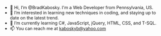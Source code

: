 - 👋 Hi, I’m @BradKabosky. I'm a Web Developer from Pennsylvania, US.
- 👀 I’m interested in learning new techniques in coding, and staying up to date on the latest trend.
- 🌱 I’m currently learning C#, JavaScript, jQuery, HTML, CSS, and T-SQL.
- 📫 You can reach me at kaboskyb@yahoo.com

<!---
BradKabosky/BradKabosky is a ✨ special ✨ repository because its `README.md` (this file) appears on your GitHub profile.
You can click the Preview link to take a look at your changes.
--->
